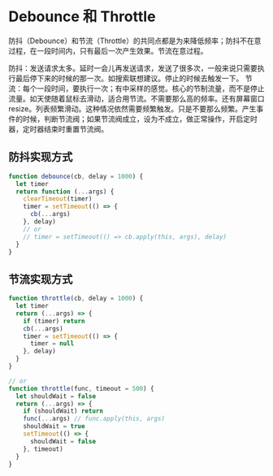 # Debounce 和 Throttle

防抖（Debounce）和节流（Throttle）的共同点都是为来降低频率；防抖不在意过程，在一段时间内，只有最后一次产生效果。节流在意过程。

防抖：发送请求太多。延时一会儿再发送请求，发送了很多次，一般来说只需要执行最后停下来的时候的那一次。如搜索联想建议。停止的时候去触发一下。
节流：每个一段时间，要执行一次；有中采样的感觉。核心的节制流量，而不是停止流量。如天使随着鼠标去滑动，适合用节流。不需要那么高的频率。还有屏幕窗口 resize。列表频繁滑动。这种情况依然需要频繁触发。只是不要那么频繁。产生事件的时候，判断节流阀；如果节流阀成立，设为不成立，做正常操作，开启定时器，定时器结束时重置节流阀。

## 防抖实现方式

```js
function debounce(cb, delay = 1000) {
  let timer
  return function (...args) {
    clearTimeout(timer)
    timer = setTimeout(() => {
      cb(...args)
    }, delay)
    // or
    // timer = setTimeout(() => cb.apply(this, args), delay)
  }
}
```

## 节流实现方式

```js
function throttle(cb, delay = 1000) {
  let timer
  return (...args) => {
    if (timer) return
    cb(...args)
    timer = setTimeout(() => {
      timer = null
    }, delay)
  }
}

// or
function throttle(func, timeout = 500) {
  let shouldWait = false
  return (...args) => {
    if (shouldWait) return
    func(...args) // func.apply(this, args)
    shouldWait = true
    setTimeout(() => {
      shouldWait = false
    }, timeout)
  }
}
```
